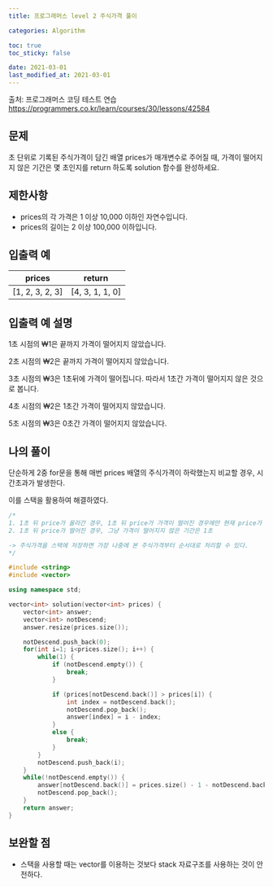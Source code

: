 ```yaml
---
title: 프로그래머스 level 2 주식가격 풀이

categories: Algorithm

toc: true
toc_sticky: false

date: 2021-03-01
last_modified_at: 2021-03-01
---
```


출처: 프로그래머스 코딩 테스트 연습 https://programmers.co.kr/learn/courses/30/lessons/42584

문제
----
초 단위로 기록된 주식가격이 담긴 배열 prices가 매개변수로 주어질 때, 가격이 떨어지지 않은 기간은 몇 초인지를 return 하도록 solution 함수를 완성하세요.

제한사항
----
* prices의 각 가격은 1 이상 10,000 이하인 자연수입니다.
* prices의 길이는 2 이상 100,000 이하입니다.

입출력 예
----


|prices|return|
|:------:|:---:|
|[1, 2, 3, 2, 3]|[4, 3, 1, 1, 0]|


입출력 예 설명
---
1초 시점의 ₩1은 끝까지 가격이 떨어지지 않았습니다.

2초 시점의 ₩2은 끝까지 가격이 떨어지지 않았습니다.

3초 시점의 ₩3은 1초뒤에 가격이 떨어집니다. 따라서 1초간 가격이 떨어지지 않은 것으로 봅니다.

4초 시점의 ₩2은 1초간 가격이 떨어지지 않았습니다.

5초 시점의 ₩3은 0초간 가격이 떨어지지 않았습니다.

나의 풀이
----

단순하게 2중 for문을 통해 매번 prices 배열의 주식가격이 하락했는지 비교할 경우, 시간초과가 발생한다.

이를 스택을 활용하여 해결하였다.

```c++
/* 
1. 1초 뒤 price가 올라간 경우, 1초 뒤 price가 가격이 떨어진 경우에만 현재 price가 떨어질 가능성이 있음
2. 1초 뒤 price가 떨어진 경우, 그냥 가격이 떨어지지 않은 기간은 1초

-> 주식가격을 스택에 저장하면 가장 나중에 본 주식가격부터 순서대로 처리할 수 있다.
*/

#include <string>
#include <vector>

using namespace std;

vector<int> solution(vector<int> prices) {
    vector<int> answer;
    vector<int> notDescend;
    answer.resize(prices.size());

    notDescend.push_back(0);
    for(int i=1; i<prices.size(); i++) {
        while(1) {
            if (notDescend.empty()) {
                break;
            }

            if (prices[notDescend.back()] > prices[i]) {
                int index = notDescend.back();
                notDescend.pop_back();
                answer[index] = i - index;
            }
            else {
                break;
            }
        }
        notDescend.push_back(i);
    }
    while(!notDescend.empty()) {
        answer[notDescend.back()] = prices.size() - 1 - notDescend.back();
        notDescend.pop_back();
    }
    return answer;
}
```

보완할 점
-----

* 스택을 사용할 때는 vector를 이용하는 것보다 stack 자료구조를 사용하는 것이 안전하다.